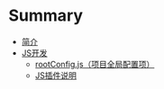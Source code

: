 # Summary

* [简介](README.md)
* [JS开发](js-develope.md)
   * [rootConfig.js（项目全局配置项）](rootconfig.md)
   * [JS插件说明](jscha_jian_shuo_ming.md)

